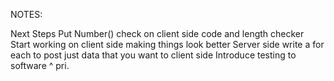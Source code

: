 NOTES:

Next Steps
Put Number() check on client side code and length checker
Start working on client side making things look better
Server side write a for each to post just data that you want to client side
Introduce testing to software ^ pri.
